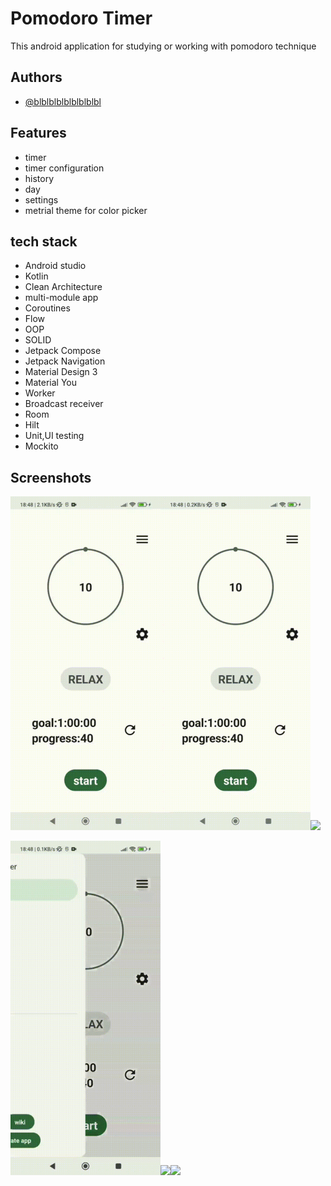 

# Pomodoro Timer

This android application for studying or working with pomodoro technique



## Authors

- [@blblblblblblblblbl](https://github.com/blblblblblblblblbl)


## Features

- timer
- timer configuration
- history
- day
- settings
- metrial theme for color picker



## tech stack
- Android studio
- Kotlin
- Clean Architecture
- multi-module app
- Coroutines 
- Flow
- OOP
- SOLID
- Jetpack Compose
- Jetpack Navigation
- Material Design 3
- Material You
- Worker
- Broadcast receiver
- Room
- Hilt
- Unit,UI testing
- Mockito



## Screenshots

<img src="https://github.com/blblblblblblblblbl/pomodoro-timer-public/blob/main/gifs/main.gif" width = 240><img src="https://github.com/blblblblblblblblbl/pomodoro-timer-public/blob/main/gifs/history.gif" width = 240><img src="https://github.com/blblblblblblblblbl/pomodoro-timer-public/blob/main/gifs/day.gif" width = 240>

<img src="https://github.com/blblblblblblblblbl/pomodoro-timer-public/blob/main/gifs/settings.gif" width = 240><img src="https://github.com/blblblblblblblblbl/pomodoro-timer-public/blob/main/gifs/custom_color.gif" width = 240><img src="https://github.com/blblblblblblblblbl/pomodoro-timer-public/blob/main/gifs/ringtone.gif" width = 240>




